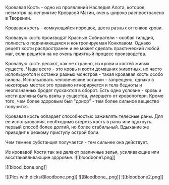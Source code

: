 Кровавая Кость - одно из проявлений Наследия Алота, которое, несмотря на неприятие Кровавой Магии, очень широко распространено в Творении.

Кровавая кость - комкующийся порошок, цвета разных оттенков крови. 

Кровавую кость производят Красные Собиратели - особая гильдия, полностью подчиняющаяся и контролируемая Конклавом. Однако рецепт кости распространен и ее может сделать практический любой  маг, если решится на не очень приятный процесс производства. 

Кровавую кость делают, как не странно, из крови и костей живых существ. Чаще всего - это кровь и кости домашних животных, но часто используются и останки разных монстров - такая кровавая кость особо сильна. 
Использовать человеческие останки - запрещено, однако в некоторых местах это правило игнорируется и тела бедноты и неопознанных бродяг пускаются в оборот. 
Есть одно условие - кровь и кости должны быть взяты у существа, умершего от кровопотери. Кроме того, чем более здоровым был "донор" - тем более сильное вещество получится. 

Кровавая кость обладает способностью заживлять телесные раны. Для ее использования, необходимо втереть кость в раны или вдохнуть. первый способ более долгий, но более стабильный. Вдыхание же приводит к резкому приступу острой боли.  

Чем темнее субстанция получается - тем сильнее она действует.

Из кровавой Кости так же делают различные зелья, усиливающие или восстанавливающие здоровье. 
![[bloodbone1.png]] 


![[blood_bone.png]]


![[Pics with dicks/Bloodbone.png]]
![[Bloodbone_.png]]
![[bloodbone2.png]]
